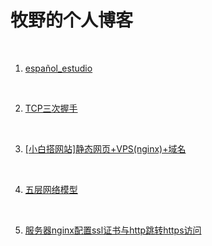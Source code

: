 # 牧野的个人博客

<br>

1. [español_estudio](blogs/español_estudio/index)

    <br>

1. [TCP三次握手](blogs/TCP三次握手/index)

    <br>

1. [[小白搭网站]静态网页+VPS(nginx)+域名](blogs/[小白搭网站]静态网页+VPS(nginx)+域名/index)

    <br>

1. [五层网络模型](blogs/五层网络模型/index)

    <br>

1. [服务器nginx配置ssl证书与http跳转https访问](blogs/服务器nginx配置ssl证书与http跳转https访问/index)

    <br>

